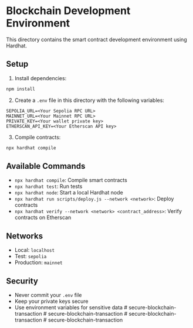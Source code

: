# Blockchain Development Environment

This directory contains the smart contract development environment using Hardhat.

## Setup

1. Install dependencies:
```bash
npm install
```

2. Create a `.env` file in this directory with the following variables:
```
SEPOLIA_URL=<Your Sepolia RPC URL>
MAINNET_URL=<Your Mainnet RPC URL>
PRIVATE_KEY=<Your wallet private key>
ETHERSCAN_API_KEY=<Your Etherscan API key>
```

3. Compile contracts:
```bash
npx hardhat compile
```

## Available Commands

- `npx hardhat compile`: Compile smart contracts
- `npx hardhat test`: Run tests
- `npx hardhat node`: Start a local Hardhat node
- `npx hardhat run scripts/deploy.js --network <network>`: Deploy contracts
- `npx hardhat verify --network <network> <contract_address>`: Verify contracts on Etherscan

## Networks

- Local: `localhost`
- Test: `sepolia`
- Production: `mainnet`

## Security

- Never commit your `.env` file
- Keep your private keys secure
- Use environment variables for sensitive data #   s e c u r e - b l o c k c h a i n - t r a n s a c t i o n  
 #   s e c u r e - b l o c k c h a i n - t r a n s a c t i o n  
 #   s e c u r e - b l o c k c h a i n - t r a n s a c t i o n  
 #   s e c u r e - b l o c k c h a i n - t r a n s a c t i o n  
 